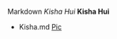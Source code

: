 Markdown
*Kisha Hui*
**Kisha Hui**
* Kisha.md
[Pic](https://www.google.com/imgres?imgurl=https%3A%2F%2Fimg.freepik.com%2Fpremium-vector%2Fcat-sitting-front-view-vector-illustration_136875-5309.jpg&tbnid=4KfMNBnIvA-IVM&vet=12ahUKEwj_sK6Btd2BAxWYMEQIHVcsArQQMygIegUIARCFAQ..i&imgrefurl=https%3A%2F%2Fwww.freepik.com%2Ffree-photos-vectors%2Fblack-white-cat&docid=4alaCZeHAWcsQM&w=626&h=626&q=cat%20black%20and%20white&ved=2ahUKEwj_sK6Btd2BAxWYMEQIHVcsArQQMygIegUIARCFAQ)
